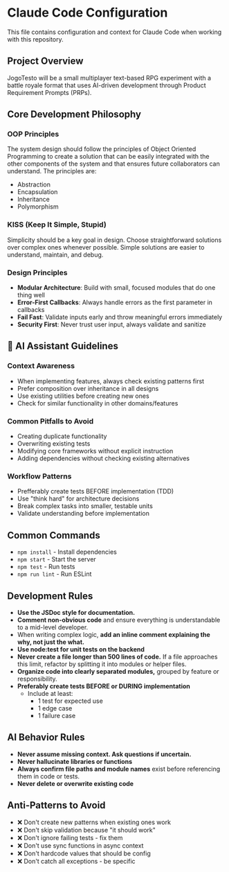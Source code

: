 # Claude Code Configuration

This file contains configuration and context for Claude Code when working with this repository.

## Project Overview
JogoTesto will be a small multiplayer text-based RPG experiment with a battle royale format that uses AI-driven development through Product Requirement Prompts (PRPs).

## Core Development Philosophy

### OOP Principles
The system design should follow the principles of Object Oriented Programming to create a solution that can be easily integrated with the other components of the system and that ensures future collaborators can understand. The principles are:
- Abstraction
- Encapsulation
- Inheritance
- Polymorphism

### KISS (Keep It Simple, Stupid)
Simplicity should be a key goal in design. Choose straightforward solutions over complex ones whenever possible. Simple solutions are easier to understand, maintain, and debug.

### Design Principles
- **Modular Architecture**: Build with small, focused modules that do one thing well
- **Error-First Callbacks**: Always handle errors as the first parameter in callbacks
- **Fail Fast**: Validate inputs early and throw meaningful errors immediately
- **Security First**: Never trust user input, always validate and sanitize

## 🤖 AI Assistant Guidelines

### Context Awareness
- When implementing features, always check existing patterns first
- Prefer composition over inheritance in all designs
- Use existing utilities before creating new ones
- Check for similar functionality in other domains/features

### Common Pitfalls to Avoid
- Creating duplicate functionality
- Overwriting existing tests
- Modifying core frameworks without explicit instruction
- Adding dependencies without checking existing alternatives

### Workflow Patterns
- Prefferably create tests BEFORE implementation (TDD)
- Use "think hard" for architecture decisions
- Break complex tasks into smaller, testable units
- Validate understanding before implementation

## Common Commands
- `npm install` - Install dependencies
- `npm start` - Start the server
- `npm test` - Run tests
- `npm run lint` - Run ESLint

## Development Rules
- **Use the JSDoc style for documentation.**
- **Comment non-obvious code** and ensure everything is understandable to a mid-level developer.
- When writing complex logic, **add an inline comment explaining the why, not just the what.**
- **Use node:test for unit tests on the backend**
- **Never create a file longer than 500 lines of code.** If a file approaches this limit, refactor by splitting it into modules or helper files.
- **Organize code into clearly separated modules,** grouped by feature or responsibility.
- **Preferably create tests BEFORE or DURING implementation**
	- Include at least:
		- 1 test for expected use
		- 1 edge case
		- 1 failure case

## AI Behavior Rules
- **Never assume missing context. Ask questions if uncertain.**
- **Never hallucinate libraries or functions**
- **Always confirm file paths and module names** exist before referencing them in code or tests.
- **Never delete or overwrite existing code**

## Anti-Patterns to Avoid
- ❌ Don't create new patterns when existing ones work
- ❌ Don't skip validation because "it should work"  
- ❌ Don't ignore failing tests - fix them
- ❌ Don't use sync functions in async context
- ❌ Don't hardcode values that should be config
- ❌ Don't catch all exceptions - be specific
